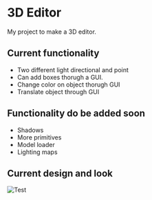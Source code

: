 # 3D Editor
My project to make a 3D editor.

## Current functionality
- Two different light directional and point
- Can add boxes thorugh a GUI.
- Change color on object thorugh GUI
- Translate object through GUI


## Functionality do be added soon
- Shadows
- More primitives
- Model loader
- Lighting maps

## Current design and look
![Test](https://github.com/Olssdani/G-E/blob/master/Image/Engine.png "Title")
